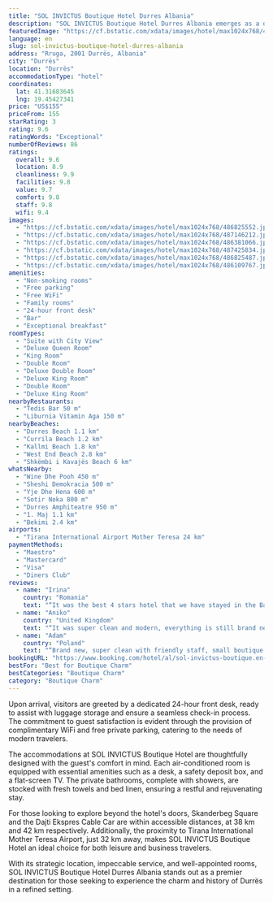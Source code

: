 ```yaml
---
title: "SOL INVICTUS Boutique Hotel Durres Albania"
description: "SOL INVICTUS Boutique Hotel Durres Albania emerges as a distinguished choice for travelers seeking a blend of comfort and convenience in the heart of Durrës."
featuredImage: "https://cf.bstatic.com/xdata/images/hotel/max1024x768/486825552.jpg?k=cbc1b967ee653a2b9b7d0f810b4d81e25355ea7ac1cd8f46268f8b106be99346&o=&hp=1"
language: en
slug: sol-invictus-boutique-hotel-durres-albania
address: "Rruga, 2001 Durrës, Albania"
city: "Durrës"
location: "Durrës"
accommodationType: "hotel"
coordinates:
  lat: 41.31683645
  lng: 19.45427341
price: "US$155"
priceFrom: 155
starRating: 3
rating: 9.6
ratingWords: "Exceptional"
numberOfReviews: 86
ratings:
  overall: 9.6
  location: 8.9
  cleanliness: 9.9
  facilities: 9.8
  value: 9.7
  comfort: 9.8
  staff: 9.8
  wifi: 9.4
images:
  - "https://cf.bstatic.com/xdata/images/hotel/max1024x768/486825552.jpg?k=cbc1b967ee653a2b9b7d0f810b4d81e25355ea7ac1cd8f46268f8b106be99346&o=&hp=1"
  - "https://cf.bstatic.com/xdata/images/hotel/max1024x768/487146212.jpg?k=8ea7e2793b770bcff323235c7e442dab1d164d4ffa7ab960ab390c38eaca20ec&o=&hp=1"
  - "https://cf.bstatic.com/xdata/images/hotel/max1024x768/486381066.jpg?k=e790997cb86b2b99adfbaff01b485829d2796bf2198efe8c69223fe36960d900&o=&hp=1"
  - "https://cf.bstatic.com/xdata/images/hotel/max1024x768/487425834.jpg?k=547d72c123e4675f4e48e047f451c52ec9e5779fab68e9cb98d03cb715a359e1&o=&hp=1"
  - "https://cf.bstatic.com/xdata/images/hotel/max1024x768/486825487.jpg?k=dd118050e98c3251a5a9d30242a223266f29590909a5dea7b5656f2784698df9&o=&hp=1"
  - "https://cf.bstatic.com/xdata/images/hotel/max1024x768/486109767.jpg?k=5128a4fa568133b2ef8fc13e6718d0b5376366d61b44e36592f2197be81b82dc&o=&hp=1"
amenities:
  - "Non-smoking rooms"
  - "Free parking"
  - "Free WiFi"
  - "Family rooms"
  - "24-hour front desk"
  - "Bar"
  - "Exceptional breakfast"
roomTypes:
  - "Suite with City View"
  - "Deluxe Queen Room"
  - "King Room"
  - "Double Room"
  - "Deluxe Double Room"
  - "Deluxe King Room"
  - "Double Room"
  - "Deluxe King Room"
nearbyRestaurants:
  - "Tedis Bar 50 m"
  - "Liburnia Vitamin Aga 150 m"
nearbyBeaches:
  - "Durres Beach 1.1 km"
  - "Currila Beach 1.2 km"
  - "Kallmi Beach 1.8 km"
  - "West End Beach 2.8 km"
  - "Shkëmbi i Kavajës Beach 6 km"
whatsNearby:
  - "Wine Dhe Pooh 450 m"
  - "Sheshi Demokracia 500 m"
  - "Yje Dhe Hena 600 m"
  - "Sotir Noka 800 m"
  - "Durres Amphiteatre 950 m"
  - "1. Maj 1.1 km"
  - "Bekimi 2.4 km"
airports:
  - "Tirana International Airport Mother Teresa 24 km"
paymentMethods:
  - "Maestro"
  - "Mastercard"
  - "Visa"
  - "Diners Club"
reviews:
  - name: "Irina"
    country: "Romania"
    text: "“It was the best 4 stars hotel that we have stayed in the Balkans. Everything was of really good quality and newly renovated: the towels, the bedsheets, the furniture, everything in the bathroom. Looks like someone is really paying attention to the...”"
  - name: "Aniko"
    country: "United Kingdom"
    text: "“It was super clean and modern, everything is still brand new. They served a pretty decent breakfast with a very tasty freshly squeezed orange juice.”"
  - name: "Adam"
    country: "Poland"
    text: "“Brand new, super clean with friendly staff, small boutique hotel. Just half of the floor in the building with nice cafe on the the ground floor. 50m from the bus station. Good value for money. Huge room. Comfortable bed. Tea, coffee available for...”"
bookingURL: "https://www.booking.com/hotel/al/sol-invictus-boutique.en-gb.html?aid=8035640"
bestFor: "Best for Boutique Charm"
bestCategories: "Boutique Charm"
category: "Boutique Charm"
---
```


Upon arrival, visitors are greeted by a dedicated 24-hour front desk, ready to assist with luggage storage and ensure a seamless check-in process. The commitment to guest satisfaction is evident through the provision of complimentary WiFi and free private parking, catering to the needs of modern travelers.

The accommodations at SOL INVICTUS Boutique Hotel are thoughtfully designed with the guest's comfort in mind. Each air-conditioned room is equipped with essential amenities such as a desk, a safety deposit box, and a flat-screen TV. The private bathrooms, complete with showers, are stocked with fresh towels and bed linen, ensuring a restful and rejuvenating stay.

For those looking to explore beyond the hotel's doors, Skanderbeg Square and the Dajti Ekspres Cable Car are within accessible distances, at 38 km and 42 km respectively. Additionally, the proximity to Tirana International Mother Teresa Airport, just 32 km away, makes SOL INVICTUS Boutique Hotel an ideal choice for both leisure and business travelers.

With its strategic location, impeccable service, and well-appointed rooms, SOL INVICTUS Boutique Hotel Durres Albania stands out as a premier destination for those seeking to experience the charm and history of Durrës in a refined setting.